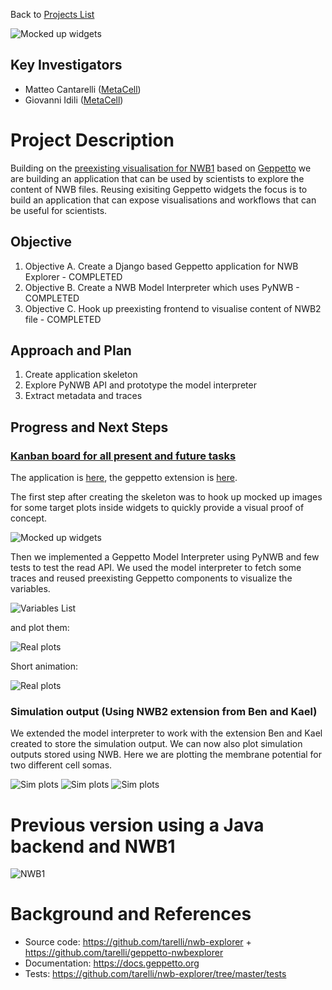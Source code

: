 Back to [Projects List](../../README.md#ProjectsList)

![Mocked up widgets](https://github.com/tarelli/geppetto-nwbexplorer/raw/master/styles/images/nwbExplorer.png)

## Key Investigators

- Matteo Cantarelli ([MetaCell](http://metacell.us))
- Giovanni Idili ([MetaCell](http://metacell.us))

# Project Description

Building on the [preexisting visualisation for NWB1](http://live.geppetto.org/geppetto?load_project_from_id=18) based on [Geppetto](http://www.geppetto.org) we are building an application that can be used by scientists to explore the content of NWB files. Reusing exisiting Geppetto widgets the focus is to build an application that can expose visualisations and workflows that can be useful for scientists.

## Objective

1. Objective A. Create a Django based Geppetto application for NWB Explorer - COMPLETED
1. Objective B. Create a NWB Model Interpreter which uses PyNWB - COMPLETED
1. Objective C. Hook up preexisting frontend to visualise content of NWB2 file - COMPLETED

## Approach and Plan

1. Create application skeleton
1. Explore PyNWB API and prototype the model interpreter
1. Extract metadata and traces

## Progress and Next Steps

### [Kanban board for all present and future tasks](https://waffle.io/tarelli/nwb-explorer)

The application is [here](https://github.com/tarelli/nwb-explorer), the geppetto extension is [here](https://github.com/tarelli/geppetto-nwbexplorer).

The first step after creating the skeleton was to hook up mocked up images for some target plots inside widgets to quickly provide a visual proof of concept. 

![Mocked up widgets](https://github.com/NeurodataWithoutBorders/nwb_hackathons/raw/master/HCK04_2018_Seattle/Projects/NWBExplorer/mockupPlots.png)

Then we implemented a Geppetto Model Interpreter using PyNWB and few tests to test the read API. We used the model interpreter to fetch some traces and reused preexisting Geppetto components to visualize the variables.

![Variables List](https://github.com/NeurodataWithoutBorders/nwb_hackathons/raw/master/HCK04_2018_Seattle/Projects/NWBExplorer/someVariables.png)

and plot them:

![Real plots](https://github.com/NeurodataWithoutBorders/nwb_hackathons/raw/master/HCK04_2018_Seattle/Projects/NWBExplorer/realPlots.png)

Short animation:

![Real plots](https://github.com/NeurodataWithoutBorders/nwb_hackathons/raw/master/HCK04_2018_Seattle/Projects/NWBExplorer/nwbexplorer.gif)

### Simulation output (Using NWB2 extension from Ben and Kael)

We extended the model interpreter to work with the extension Ben and Kael created to store the simulation output. We can now also plot simulation outputs stored using NWB. Here we are plotting the membrane potential for two different cell somas.

![Sim plots](https://github.com/NeurodataWithoutBorders/nwb_hackathons/raw/master/HCK04_2018_Seattle/Projects/NWBExplorer/sim1.png)
![Sim plots](https://github.com/NeurodataWithoutBorders/nwb_hackathons/raw/master/HCK04_2018_Seattle/Projects/NWBExplorer/sim2.png)
![Sim plots](https://github.com/NeurodataWithoutBorders/nwb_hackathons/raw/master/HCK04_2018_Seattle/Projects/NWBExplorer/sim3.png)

# Previous version using a Java backend and NWB1

![NWB1](https://github.com/NeurodataWithoutBorders/nwb_hackathons/raw/master/HCK04_2018_Seattle/Projects/NWBExplorer/nwbExplorer.png)

# Background and References

- Source code: https://github.com/tarelli/nwb-explorer + https://github.com/tarelli/geppetto-nwbexplorer
- Documentation: https://docs.geppetto.org
- Tests: https://github.com/tarelli/nwb-explorer/tree/master/tests


